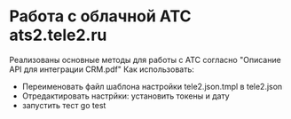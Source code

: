 Работа с облачной АТС ats2.tele2.ru
============================================================

Реализованы основные методы для работы с АТС согласно "Описание API для интеграции CRM.pdf"
Как использовать:
- Переименовать файл шаблона настройки tele2.json.tmpl в tele2.json
- Отредактировать настрйки: установить токены и дату
- запустить тест go test
